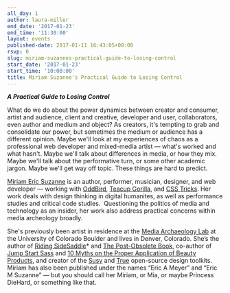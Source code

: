 ```yaml
---
all_day: 1
author: laura-miller
end_date: '2017-01-23'
end_time: '11:30:00'
layout: events
published-date: 2017-01-11 16:43:05+00:00
rsvp: 0
slug: miriam-suzannes-practical-guide-to-losing-control
start_date: '2017-01-23'
start_time: '10:00:00'
title: Miriam Suzanne's Practical Guide to Losing Control
---
```


_**A Practical Guide to Losing Control**_

What do we do about the power dynamics between creator and consumer, artist and audience, client and creative, developer and user, collaborators, even author and medium and object? As creators, it's tempting to grab and consolidate our power, but sometimes the medium or audience has a different opinion. Maybe we'll look at my experiences of chaos as a professional web developer and mixed-media artist — what's worked and what hasn't. Maybe we'll talk about differences in media, or how they mix. Maybe we'll talk about the performative turn, or some other academic jargon. Maybe we'll get way off topic. These things are hard to predict.

[Miriam Eric Suzanne](http://www.miriamsuzanne.com/) is an author, performer, musician, designer, and web developer — working with [OddBird](http://oddbird.net/), [Teacup Gorilla](http://www.teacupgorilla.com/), and [CSS Tricks](https://css-tricks.com/). Her work deals with design thinking in digital humanites, as well as performance studies and critical code studies.  Questioning the politics of media and technology as an insider, her work also address practical concerns within media archeology broadly.

She's previously been artist in residence at the [Media Archaeology Lab](http://mediaarchaeologylab.com) at the University of Colorado Boulder and lives in Denver, Colorado. She’s the author of [Riding SideSaddle](http://ridingsidesaddle.com/)* and [The Post-Obsolete Book](http://www.post-obsolete.com/), co-author of [Jump Start Sass](https://www.sitepoint.com/premium/books/jump-start-sass) and [10 Myths on the Proper Application of Beauty Products](https://www.oddbooksapp.com/book/10-myths), and creator of the [Susy](http://susy.oddbird.net/) and [True](http://oddbird.net/true) open-source design toolkits. Miriam has also been published under the names “Eric A Meyer” and “Eric M Suzanne” — but you should call her Miriam, or Mia, or maybe Princess DieHard, or something like that.


